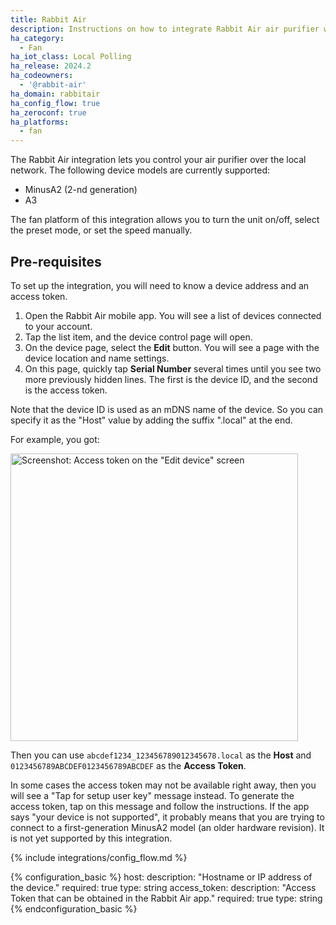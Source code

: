 ```yaml
---
title: Rabbit Air
description: Instructions on how to integrate Rabbit Air air purifier within Home Assistant.
ha_category:
  - Fan
ha_iot_class: Local Polling
ha_release: 2024.2
ha_codeowners:
  - '@rabbit-air'
ha_domain: rabbitair
ha_config_flow: true
ha_zeroconf: true
ha_platforms:
  - fan
---
```


The Rabbit Air integration lets you control your air purifier over the local network. The following device models are currently supported:

- MinusA2 (2-nd generation)
- A3

The fan platform of this integration allows you to turn the unit on/off, select the preset mode, or set the speed manually.

## Pre-requisites

To set up the integration, you will need to know a device address and an access token.

1. Open the Rabbit Air mobile app. You will see a list of devices connected to your account.
2. Tap the list item, and the device control page will open.
3. On the device page, select the **Edit** button. You will see a page with the device location and name settings.
4. On this page, quickly tap **Serial Number** several times until you see two more previously hidden lines. The first is the device ID, and the second is the access token.

Note that the device ID is used as an mDNS name of the device. So you can specify it as the "Host" value by adding the suffix ".local" at the end.

For example, you got:

<p class='img'>
  <a href='/images/integrations/rabbitair/access_token.png' target='_blank'>
    <img height='460' src='/images/integrations/rabbitair/access_token.png' alt='Screenshot: Access token on the &quot;Edit device&quot; screen'>
  </a>
</p>

Then you can use `abcdef1234_123456789012345678.local` as the **Host** and `0123456789ABCDEF0123456789ABCDEF` as the **Access Token**.

In some cases the access token may not be available right away, then you will see a "Tap for setup user key" message instead. To generate the access token, tap on this message and follow the instructions. If the app says "your device is not supported", it probably means that you are trying to connect to a first-generation MinusA2 model (an older hardware revision). It is not yet supported by this integration.

{% include integrations/config_flow.md %}

{% configuration_basic %}
host:
  description: "Hostname or IP address of the device."
  required: true
  type: string
access_token:
  description: "Access Token that can be obtained in the Rabbit Air app."
  required: true
  type: string
{% endconfiguration_basic %}
